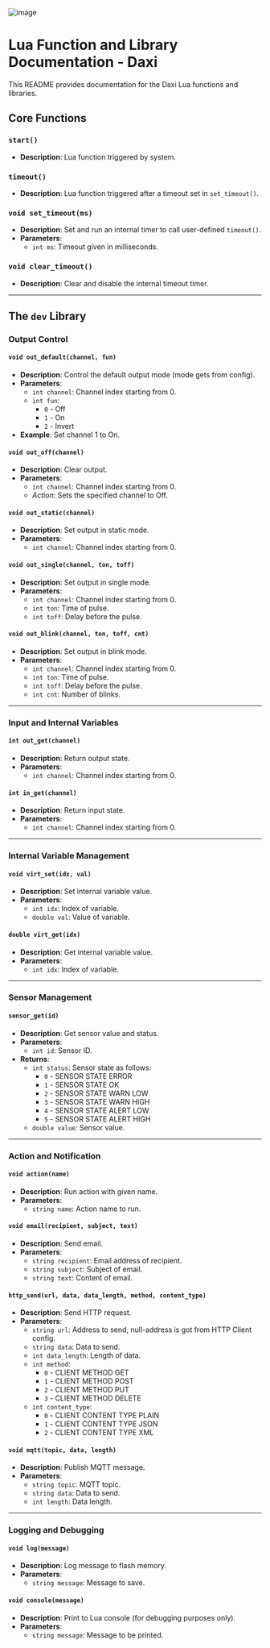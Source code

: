 ![image](https://github.com/user-attachments/assets/99194d8e-dc7e-4195-a938-89aa0f0cdae8)

# Lua Function and Library Documentation - Daxi

This README provides documentation for the Daxi Lua functions and libraries.

## Core Functions

### `start()`
- **Description**: Lua function triggered by system.

### `timeout()`
- **Description**: Lua function triggered after a timeout set in `set_timeout()`.

### `void set_timeout(ms)`
- **Description**: Set and run an internal timer to call user-defined `timeout()`.  
- **Parameters**: 
  - `int ms`: Timeout given in milliseconds.

### `void clear_timeout()`
- **Description**: Clear and disable the internal timeout timer.

---

## The `dev` Library

### Output Control

#### `void out_default(channel, fun)`
- **Description**: Control the default output mode (mode gets from config).
- **Parameters**: 
  - `int channel`: Channel index starting from 0.
  - `int fun`: 
    - `0` - Off
    - `1` - On
    - `2` - Invert
- **Example**: Set channel 1 to On.

#### `void out_off(channel)`
- **Description**: Clear output.
- **Parameters**: 
  - `int channel`: Channel index starting from 0.  
  - *Action*: Sets the specified channel to Off.

#### `void out_static(channel)`
- **Description**: Set output in static mode.
- **Parameters**: 
  - `int channel`: Channel index starting from 0.

#### `void out_single(channel, ton, toff)`
- **Description**: Set output in single mode.
- **Parameters**: 
  - `int channel`: Channel index starting from 0.
  - `int ton`: Time of pulse.
  - `int toff`: Delay before the pulse.

#### `void out_blink(channel, ton, toff, cnt)`
- **Description**: Set output in blink mode.
- **Parameters**: 
  - `int channel`: Channel index starting from 0.
  - `int ton`: Time of pulse.
  - `int toff`: Delay before the pulse.
  - `int cnt`: Number of blinks.

---

### Input and Internal Variables

#### `int out_get(channel)`
- **Description**: Return output state.
- **Parameters**: 
  - `int channel`: Channel index starting from 0.

#### `int in_get(channel)`
- **Description**: Return input state.
- **Parameters**: 
  - `int channel`: Channel index starting from 0.

---

### Internal Variable Management

#### `void virt_set(idx, val)`
- **Description**: Set internal variable value.
- **Parameters**: 
  - `int idx`: Index of variable.
  - `double val`: Value of variable.

#### `double virt_get(idx)`
- **Description**: Get internal variable value.
- **Parameters**: 
  - `int idx`: Index of variable.

---

### Sensor Management

#### `sensor_get(id)`
- **Description**: Get sensor value and status.
- **Parameters**: 
  - `int id`: Sensor ID.
- **Returns**: 
  - `int status`: Sensor state as follows:
    - `0` - SENSOR STATE ERROR
    - `1` - SENSOR STATE OK
    - `2` - SENSOR STATE WARN LOW
    - `3` - SENSOR STATE WARN HIGH
    - `4` - SENSOR STATE ALERT LOW
    - `5` - SENSOR STATE ALERT HIGH
  - `double value`: Sensor value.

---

### Action and Notification

#### `void action(name)`
- **Description**: Run action with given name.
- **Parameters**: 
  - `string name`: Action name to run.

#### `void email(recipient, subject, text)`
- **Description**: Send email.
- **Parameters**: 
  - `string recipient`: Email address of recipient.
  - `string subject`: Subject of email.
  - `string text`: Content of email.

#### `http_send(url, data, data_length, method, content_type)`
- **Description**: Send HTTP request.
- **Parameters**: 
  - `string url`: Address to send, null-address is got from HTTP Client config.
  - `string data`: Data to send.
  - `int data_length`: Length of data.
  - `int method`: 
    - `0` - CLIENT METHOD GET
    - `1` - CLIENT METHOD POST
    - `2` - CLIENT METHOD PUT
    - `3` - CLIENT METHOD DELETE
  - `int content_type`: 
    - `0` - CLIENT CONTENT TYPE PLAIN
    - `1` - CLIENT CONTENT TYPE JSON
    - `2` - CLIENT CONTENT TYPE XML

#### `void mqtt(topic, data, length)`
- **Description**: Publish MQTT message.
- **Parameters**: 
  - `string topic`: MQTT topic.
  - `string data`: Data to send.
  - `int length`: Data length.

---

### Logging and Debugging

#### `void log(message)`
- **Description**: Log message to flash memory.
- **Parameters**: 
  - `string message`: Message to save.

#### `void console(message)`
- **Description**: Print to Lua console (for debugging purposes only).
- **Parameters**: 
  - `string message`: Message to be printed.
